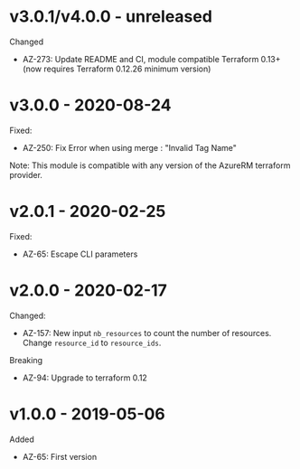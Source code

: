 # v3.0.1/v4.0.0 - unreleased

Changed
  * AZ-273: Update README and CI, module compatible Terraform 0.13+ (now requires Terraform 0.12.26 minimum version)

# v3.0.0 - 2020-08-24

Fixed:
  * AZ-250: Fix Error when using merge : "Invalid Tag Name"

Note: This module is compatible with any version of the AzureRM terraform provider.

# v2.0.1 - 2020-02-25

Fixed:
  * AZ-65: Escape CLI parameters

# v2.0.0 - 2020-02-17

Changed:
  * AZ-157: New input `nb_resources` to count the number of resources. Change `resource_id` to `resource_ids`.

Breaking
  * AZ-94: Upgrade to terraform 0.12

# v1.0.0 - 2019-05-06

Added
  * AZ-65: First version
